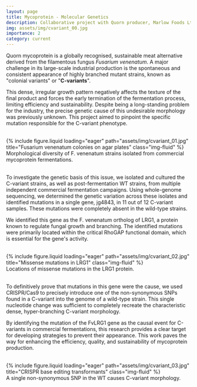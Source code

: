 ```yaml
---
layout: page
title: Mycoprotein - Molecular Genetics
description: Collaborative project with Quorn producer, Marlow Foods Ltd.
img: assets/img/cvariant_00.jpg
importance: 2
category: current
---
```


Quorn mycoprotein is a globally recognised, sustainable meat alternative derived from the filamentous fungus _Fusarium venenatum_. A major challenge in its large-scale industrial production is the spontaneous and consistent appearance of highly branched mutant strains, known as "colonial variants" or "**C-variants**". 

This dense, irregular growth pattern negatively affects the texture of the final product and forces the early termination of the fermentation process, limiting efficiency and sustainability. Despite being a long-standing problem for the industry, the precise genetic cause of this undesirable morphology was previously unknown. This project aimed to pinpoint the specific mutation responsible for the C-variant phenotype.

<br>

<div class="row">
    <div class="col-sm mt-3 mt-md-0">
        {% include figure.liquid loading="eager" path="assets/img/cvariant_01.jpg" title="Fusarium venenatum colonies on agar plates" class="img-fluid" %}
    </div>
</div>
<div class="caption">
    Morphological diversity of F. venenatum strains isolated from commercial mycoprotein fermentations.
</div>

<br>

To investigate the genetic basis of this issue, we isolated and cultured the C-variant strains, as well as post-fermentation WT strains, from multiple independent commercial fermentation campaigns. Using whole-genome sequencing, we determined the genetic variation across these isolates and identified mutations in a single gene, jg4843, in 11 out of 12 C-variant samples. These mutations were completely absent in the wild-type strains. 

We identified this gene as the F. venenatum ortholog of LRG1, a protein known to regulate fungal growth and branching. The identified mutations were primarily located within the critical RhoGAP functional domain, which is essential for the gene's activity.

<br>

<div class="row">
    <div class="col-sm mt-3 mt-md-0">
        {% include figure.liquid loading="eager" path="assets/img/cvariant_02.jpg" title="Missense mutations in LRG1" class="img-fluid" %}
    </div>
</div>
<div class="caption">
    Locations of missense mutations in the LRG1 protein.
</div>

<br>

To definitively prove that mutations in this gene were the cause, we used CRISPR/Cas9 to precisely introduce one of the non-synonymous SNPs found in a C-variant into the genome of a wild-type strain. This single nucleotide change was sufficient to completely recreate the characteristic dense, hyper-branching C-variant morphology. 

By identifying the mutation of the FvLRG1 gene as the causal event for C-variants in commercial fermentations, this research provides a clear target for developing strategies to prevent their appearance. This work paves the way for enhancing the efficiency, quality, and sustainability of mycoprotein production.

<br>

<div class="row">
    <div class="col-sm mt-3 mt-md-0">
        {% include figure.liquid loading="eager" path="assets/img/cvariant_03.jpg" title="CRISPR base editing transformants" class="img-fluid" %}
    </div>
</div>
<div class="caption">
    A single non-synonymous SNP in the WT causes C-variant morphology.
</div>

<br>